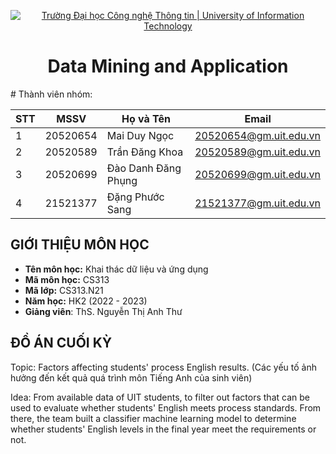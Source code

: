 <!-- Banner -->
<p align="center">
  <a href="https://www.uit.edu.vn/" title="Trường Đại học Công nghệ Thông tin" style="border: none;">
    <img src="https://i.imgur.com/WmMnSRt.png" alt="Trường Đại học Công nghệ Thông tin | University of Information Technology">
  </a>
</p>

<!-- Title -->
<h1 align="center"><b>Data Mining and Application</b></h1>
<!-- Main -->
# Thành viên nhóm:

| STT           | MSSV          | Họ và Tên            | Email                   |
| ------------- | ------------- | ----------------     | ----------------------- |
| 1             | 20520654      | Mai Duy Ngọc         | 20520654@gm.uit.edu.vn  |
| 2             | 20520589      | Trần Đăng Khoa       | 20520589@gm.uit.edu.vn  |
| 3             | 20520699      | Đào Danh Đăng Phụng  | 20520699@gm.uit.edu.vn  |
| 4             | 21521377      | Đặng Phước Sang      | 21521377@gm.uit.edu.vn  |

## GIỚI THIỆU MÔN HỌC
* **Tên môn học:** Khai thác dữ liệu và ứng dụng
* **Mã môn học:** CS313
* **Mã lớp:** CS313.N21
* **Năm học:** HK2 (2022 - 2023)
* **Giảng viên**: ThS. Nguyễn Thị Anh Thư

## ĐỒ ÁN CUỐI KỲ

Topic: Factors affecting students' process English results. (Các yếu tố ảnh hưởng đến kết quả quá trình môn Tiếng Anh của sinh viên)

Idea: From available data of UIT students, to filter out factors that can be used to evaluate whether students' English meets process standards. From there, the team built a classifier machine learning model to determine whether students' English levels in the final year meet the requirements or not.



